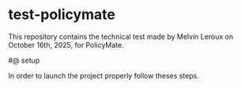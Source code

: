 # test-policymate
This repository contains the technical test made by Melvin Leroux on October 16th, 2025, for PolicyMate.

#@ setup

In order to launch the project properly follow theses steps.

####